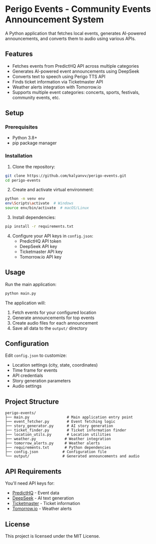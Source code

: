 # Perigo Events - Community Events Announcement System

A Python application that fetches local events, generates AI-powered announcements, and converts them to audio using various APIs.

## Features

- Fetches events from PredictHQ API across multiple categories
- Generates AI-powered event announcements using DeepSeek
- Converts text to speech using Perigo TTS API
- Finds ticket information via Ticketmaster API
- Weather alerts integration with Tomorrow.io
- Supports multiple event categories: concerts, sports, festivals, community events, etc.

## Setup

### Prerequisites

- Python 3.8+
- pip package manager

### Installation

1. Clone the repository:
```bash
git clone https://github.com/kalyanvv/perigo-events.git
cd perigo-events
```

2. Create and activate virtual environment:
```bash
python -m venv env
env\Scripts\activate  # Windows
source env/bin/activate  # macOS/Linux
```

3. Install dependencies:
```bash
pip install -r requirements.txt
```

4. Configure your API keys in `config.json`:
   - PredictHQ API token
   - DeepSeek API key
   - Ticketmaster API key
   - Tomorrow.io API key

## Usage

Run the main application:
```bash
python main.py
```

The application will:
1. Fetch events for your configured location
2. Generate announcements for top events
3. Create audio files for each announcement
4. Save all data to the `output/` directory

## Configuration

Edit `config.json` to customize:
- Location settings (city, state, coordinates)
- Time frame for events
- API credentials
- Story generation parameters
- Audio settings

## Project Structure

```
perigo-events/
├── main.py                 # Main application entry point
├── event_fetcher.py        # Event fetching logic
├── story_generator.py      # AI story generation
├── ticket_finder.py        # Ticket information finder
├── location_utils.py       # Location utilities
├── weather.py             # Weather integration
├── tomorrow_alerts.py     # Weather alerts
├── requirements.txt       # Python dependencies
├── config.json           # Configuration file
└── output/               # Generated announcements and audio
```

## API Requirements

You'll need API keys for:
- [PredictHQ](https://www.predicthq.com/) - Event data
- [DeepSeek](https://www.deepseek.com/) - AI text generation
- [Ticketmaster](https://developer.ticketmaster.com/) - Ticket information
- [Tomorrow.io](https://www.tomorrow.io/) - Weather alerts

## License

This project is licensed under the MIT License.